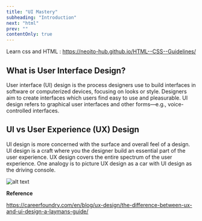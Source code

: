 ```yaml
---
title: "UI Mastery"
subheading: "Introduction"
next: "html"
prev: ""
contentOnly: true
---
```


Learn css and HTML : https://neoito-hub.github.io/HTML--CSS--Guidelines/

## What is User Interface Design?

User interface (UI) design is the process designers use to build interfaces in software or computerized devices, focusing on looks or style. Designers aim to create interfaces which users find easy to use and pleasurable. UI design refers to graphical user interfaces and other forms—e.g., voice-controlled interfaces.

## UI vs User Experience (UX) Design

UI design is more concerned with the surface and overall feel of a design. UI design is a craft where you the designer build an essential part of the user experience. UX design covers the entire spectrum of the user experience. One analogy is to picture UX design as a car with UI design as the driving console.

![alt text](https://miro.medium.com/max/1050/1*hp-yfKsmzsj711iLbM8eEw.jpeg "ui vs ux")

**Reference**

https://careerfoundry.com/en/blog/ux-design/the-difference-between-ux-and-ui-design-a-laymans-guide/
